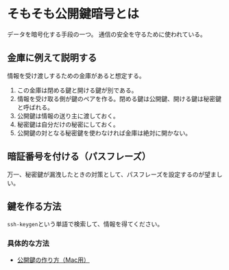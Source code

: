 # そもそも公開鍵暗号とは

データを暗号化する手段の一つ。
通信の安全を守るために使われている。

## 金庫に例えて説明する

情報を受け渡しするための金庫があると想定する。

1. この金庫は閉める鍵と開ける鍵が別である。
1. 情報を受け取る側が鍵のペアを作る。閉める鍵は公開鍵、開ける鍵は秘密鍵と呼ばれる。
1. 公開鍵は情報の送り主に渡しておく。
1. 秘密鍵は自分だけの秘密にしておく。
1. 公開鍵の対となる秘密鍵を使わなければ金庫は絶対に開かない。

## 暗証番号を付ける（パスフレーズ）

万一、秘密鍵が漏洩したときの対策として、パスフレーズを設定するのが望ましい。

## 鍵を作る方法

`ssh-keygen`という単語で検索して、情報を得てください。

### 具体的な方法

* [公開鍵の作り方（Mac用）](公開鍵の作り方（Mac用）.md)
